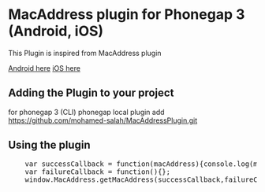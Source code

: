 # MacAddress plugin for Phonegap 3 (Android, iOS) #

This Plugin is inspired from MacAddress plugin

[Android here](https://github.com/phonegap/phonegap-plugins/tree/master/Android/MacAddress)
[iOS here](https://github.com/jcesarmobile/my-phonegap-plugins/tree/master/iOS/MacAddressPlugin)


## Adding the Plugin to your project ##

for phonegap 3 (CLI)
phonegap local plugin add https://github.com/mohamed-salah/MacAddressPlugin.git

## Using the plugin ##

<pre>
	var successCallback = function(macAddress){console.log(macAddress)};
	var failureCallback = function(){};
	window.MacAddress.getMacAddress(successCallback,failureCallback);
</pre>